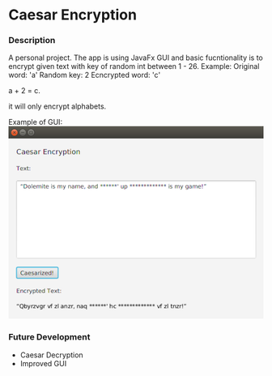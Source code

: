<h1>Caesar Encryption</h1>

<h3>Description</h3>
A personal project. The app is using JavaFx GUI and basic fucntionality is to encrypt given text with key of random int between 1 - 26.
Example:
Original word: 'a'
Random key: 2
Ecncrypted word: 'c'

a + 2 = c.

it will only encrypt alphabets.

Example of GUI:
![caesar](caesar.png)

<h3>Future Development</h3>
<ul>
<li>Caesar Decryption</li>
<li>Improved GUI</li>
